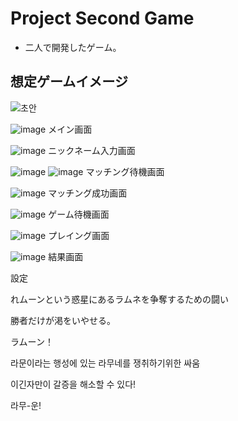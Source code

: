 # Project Second Game
 - 二人で開発したゲーム。
## 想定ゲームイメージ
![초안](https://github.com/SeongUHong/project-sg/assets/93868177/2a45fdab-f156-4eeb-80db-c85cd512e548)

![image](https://github.com/user-attachments/assets/5d41192c-06e3-41a1-8bf8-c457101466f1)
メイン画面

![image](https://github.com/user-attachments/assets/d4fc3553-2ef5-4320-ae4e-0c25ec94d89c)
ニックネーム入力画面

![image](https://github.com/user-attachments/assets/95bd482b-240e-4f9c-a59d-14c1bc091c3b)
![image](https://github.com/user-attachments/assets/a2a45043-04ed-43b7-adad-ff32535556a8)
マッチング待機画面

![image](https://github.com/user-attachments/assets/8e2e3230-064d-4125-bc6f-f876ffd12da2)
マッチング成功画面

![image](https://github.com/user-attachments/assets/5332ba23-55be-49b4-8d05-9eb3cef655ad)
ゲーム待機画面

![image](https://github.com/user-attachments/assets/c83949c3-587c-4fbc-bcb6-5f7b853e5287)
プレイング画面

![image](https://github.com/user-attachments/assets/31de02c0-8ce0-45bd-ac99-bb520bd2df6c)
結果画面

設定

れムーンという惑星にあるラムネを争奪するための闘い

勝者だけが渇をいやせる。

ラムーン！

라문이라는 행성에 있는 라무네를 쟁취하기위한 싸움

이긴자만이 갈증을 해소할 수 있다!

라무-운!

